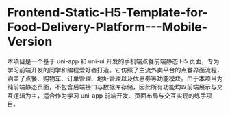 # Frontend-Static-H5-Template-for-Food-Delivery-Platform---Mobile-Version
本项目是一个基于 uni-app 和 uni-ui 开发的手机端点餐前端静态 H5 页面，专为学习前端开发的同学和编程爱好者打造。它仿照了主流外卖平台的点餐界面流程，涵盖了点餐、购物车、订单管理、地址管理以及优惠券等功能模块。由于本项目为纯前端静态页面，不包含后端接口与数据库存储，因此所有功能均以前端展示与交互逻辑为主，适合作为学习 uni-app 前端开发、页面布局与交互实现的练手项目。
